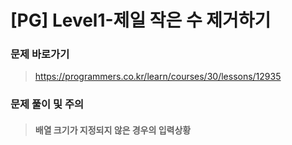# [PG] Level1-제일 작은 수 제거하기

### 문제 바로가기

>  https://programmers.co.kr/learn/courses/30/lessons/12935

### 문제 풀이 및 주의

> #### 배열 크기가 지정되지 않은 경우의 입력상황
>
> 
>
